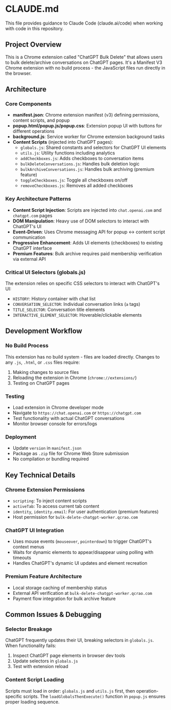 # CLAUDE.md

This file provides guidance to Claude Code (claude.ai/code) when working with code in this repository.

## Project Overview

This is a Chrome extension called "ChatGPT Bulk Delete" that allows users to bulk delete/archive conversations on ChatGPT pages. It's a Manifest V3 Chrome extension with no build process - the JavaScript files run directly in the browser.

## Architecture

### Core Components

- **manifest.json**: Chrome extension manifest (v3) defining permissions, content scripts, and popup
- **popup.html/popup.js/popup.css**: Extension popup UI with buttons for different operations
- **background.js**: Service worker for Chrome extension background tasks
- **Content Scripts** (injected into ChatGPT pages):
  - `globals.js`: Shared constants and selectors for ChatGPT UI elements
  - `utils.js`: Utility functions including analytics
  - `addCheckboxes.js`: Adds checkboxes to conversation items
  - `bulkDeleteConversations.js`: Handles bulk deletion logic
  - `bulkArchiveConversations.js`: Handles bulk archiving (premium feature)
  - `toggleCheckboxes.js`: Toggle all checkboxes on/off
  - `removeCheckboxes.js`: Removes all added checkboxes

### Key Architecture Patterns

- **Content Script Injection**: Scripts are injected into `chat.openai.com` and `chatgpt.com` pages
- **DOM Manipulation**: Heavy use of DOM selectors to interact with ChatGPT's UI
- **Event-Driven**: Uses Chrome messaging API for popup ↔ content script communication
- **Progressive Enhancement**: Adds UI elements (checkboxes) to existing ChatGPT interface
- **Premium Features**: Bulk archive requires paid membership verification via external API

### Critical UI Selectors (globals.js)

The extension relies on specific CSS selectors to interact with ChatGPT's UI:
- `HISTORY`: History container with chat list
- `CONVERSATION_SELECTOR`: Individual conversation links (`a` tags)
- `TITLE_SELECTOR`: Conversation title elements
- `INTERACTIVE_ELEMENT_SELECTOR`: Hoverable/clickable elements

## Development Workflow

### No Build Process
This extension has no build system - files are loaded directly. Changes to any `.js`, `.html`, or `.css` files require:
1. Making changes to source files
2. Reloading the extension in Chrome (`chrome://extensions/`)
3. Testing on ChatGPT pages

### Testing
- Load extension in Chrome developer mode
- Navigate to `https://chat.openai.com` or `https://chatgpt.com`
- Test functionality with actual ChatGPT conversations
- Monitor browser console for errors/logs

### Deployment
- Update `version` in `manifest.json`
- Package as `.zip` file for Chrome Web Store submission
- No compilation or bundling required

## Key Technical Details

### Chrome Extension Permissions
- `scripting`: To inject content scripts
- `activeTab`: To access current tab content
- `identity`, `identity.email`: For user authentication (premium features)
- Host permission for `bulk-delete-chatgpt-worker.qcrao.com`

### ChatGPT UI Integration
- Uses mouse events (`mouseover`, `pointerdown`) to trigger ChatGPT's context menus
- Waits for dynamic elements to appear/disappear using polling with timeouts
- Handles ChatGPT's dynamic UI updates and element recreation

### Premium Feature Architecture
- Local storage caching of membership status
- External API verification at `bulk-delete-chatgpt-worker.qcrao.com`
- Payment flow integration for bulk archive feature

## Common Issues & Debugging

### Selector Breakage
ChatGPT frequently updates their UI, breaking selectors in `globals.js`. When functionality fails:
1. Inspect ChatGPT page elements in browser dev tools
2. Update selectors in `globals.js`
3. Test with extension reload

### Content Script Loading
Scripts must load in order: `globals.js` and `utils.js` first, then operation-specific scripts. The `loadGlobalsThenExecute()` function in `popup.js` ensures proper loading sequence.